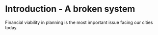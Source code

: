# Introduction - A broken system 

Financial viability in planning is the most important issue facing our cities today. 
